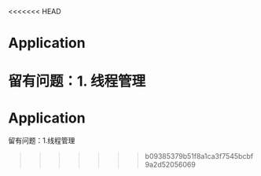<<<<<<< HEAD
#  Application
留有问题：1. 线程管理
=======
#   Application
留有问题：1.线程管理
>>>>>>> b09385379b51f8a1ca3f7545bcbf9a2d52056069
